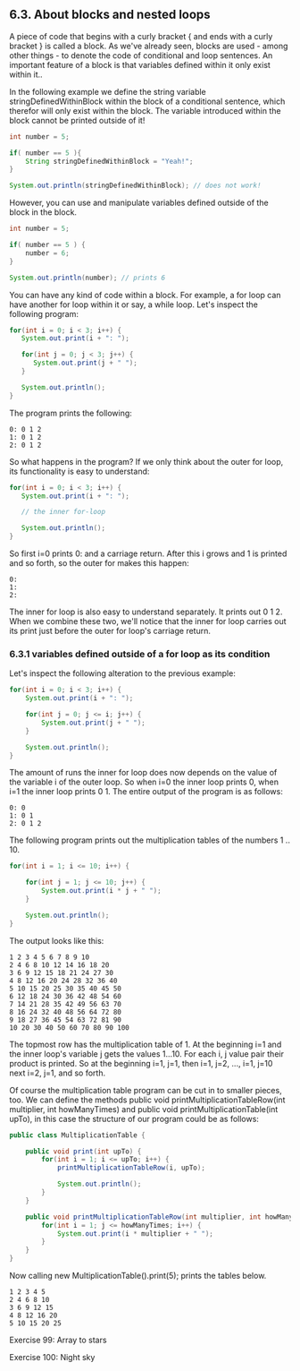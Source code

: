 ## 6.3. About blocks and nested loops

A piece of code that begins with a curly bracket { and ends with a curly bracket } is called a block. As we've already seen, blocks are used - among other things - to denote the code of conditional and loop sentences. An important feature of a block is that variables defined within it only exist within it..

In the following example we define the string variable stringDefinedWithinBlock within the block of a conditional sentence, which therefor will only exist within the block. The variable introduced within the block cannot be printed outside of it!

```java
int number = 5;

if( number == 5 ){
    String stringDefinedWithinBlock = "Yeah!";
}

System.out.println(stringDefinedWithinBlock); // does not work!
```

However, you can use and manipulate variables defined outside of the block in the block.

```java
int number = 5;

if( number == 5 ) {
    number = 6;
}

System.out.println(number); // prints 6
```

You can have any kind of code within a block. For example, a for loop can have another for loop within it or say, a while loop. Let's inspect the following program:

```java
for(int i = 0; i < 3; i++) {
   System.out.print(i + ": ");

   for(int j = 0; j < 3; j++) {
      System.out.print(j + " ");
   }

   System.out.println();
}
```

The program prints the following:

```output
0: 0 1 2
1: 0 1 2
2: 0 1 2
```

So what happens in the program? If we only think about the outer for loop, its functionality is easy to understand:

```java
for(int i = 0; i < 3; i++) {
   System.out.print(i + ": ");

   // the inner for-loop

   System.out.println();
}
```

So first i=0 prints 0: and a carriage return. After this i grows and 1 is printed and so forth, so the outer for makes this happen:

```output
0:
1:
2:
```

The inner for loop is also easy to understand separately. It prints out 0 1 2. When we combine these two, we'll notice that the inner for loop carries out its print just before the outer for loop's carriage return.

### 6.3.1 variables defined outside of a for loop as its condition

Let's inspect the following alteration to the previous example:

```java
for(int i = 0; i < 3; i++) {
    System.out.print(i + ": ");

    for(int j = 0; j <= i; j++) {
        System.out.print(j + " ");
    }

    System.out.println();
}
```

The amount of runs the inner for loop does now depends on the value of the variable i of the outer loop. So when i=0 the inner loop prints 0, when i=1 the inner loop prints 0 1. The entire output of the program is as follows:

```output
0: 0
1: 0 1
2: 0 1 2
```

The following program prints out the multiplication tables of the numbers 1 .. 10.

```java
for(int i = 1; i <= 10; i++) {

    for(int j = 1; j <= 10; j++) {
        System.out.print(i * j + " ");
    }

    System.out.println();
}
```

The output looks like this:

```output
1 2 3 4 5 6 7 8 9 10
2 4 6 8 10 12 14 16 18 20
3 6 9 12 15 18 21 24 27 30
4 8 12 16 20 24 28 32 36 40
5 10 15 20 25 30 35 40 45 50
6 12 18 24 30 36 42 48 54 60
7 14 21 28 35 42 49 56 63 70
8 16 24 32 40 48 56 64 72 80
9 18 27 36 45 54 63 72 81 90
10 20 30 40 50 60 70 80 90 100
```

The topmost row has the multiplication table of 1. At the beginning i=1 and the inner loop's variable j gets the values 1...10. For each i, j value pair their product is printed. So at the beginning i=1, j=1, then i=1, j=2, ..., i=1, j=10 next i=2, j=1, and so forth.

Of course the multiplication table program can be cut in to smaller pieces, too. We can define the methods public void printMultiplicationTableRow(int multiplier, int howManyTimes) and public void printMultiplicationTable(int upTo), in this case the structure of our program could be as follows:

```java
public class MultiplicationTable {

    public void print(int upTo) {
        for(int i = 1; i <= upTo; i++) {
            printMultiplicationTableRow(i, upTo);

            System.out.println();
        }
    }

    public void printMultiplicationTableRow(int multiplier, int howManyTimes) {
        for(int i = 1; j <= howManyTimes; i++) {
            System.out.print(i * multiplier + " ");
        }
    }
}
```

Now calling new MultiplicationTable().print(5); prints the tables below.

```output
1 2 3 4 5
2 4 6 8 10
3 6 9 12 15
4 8 12 16 20
5 10 15 20 25
```

Exercise 99: Array to stars

Exercise 100: Night sky